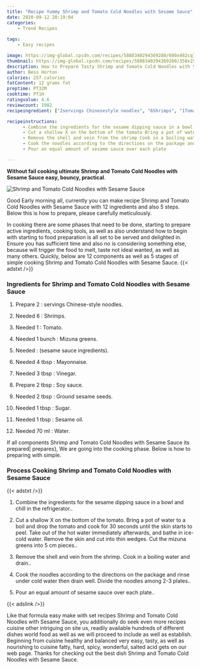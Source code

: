 ```yaml
---
title: "Recipe Yummy Shrimp and Tomato Cold Noodles with Sesame Sauce"
date: 2020-09-12 20:19:04
categories:
    - Trend Recipes
    
tags:
    - Easy recipes

image: https://img-global.cpcdn.com/recipes/5888340294369280/680x482cq70/shrimp-and-tomato-cold-noodles-with-sesame-sauce-recipe-main-photo.jpg
thumbnail: https://img-global.cpcdn.com/recipes/5888340294369280/350x250cq70/shrimp-and-tomato-cold-noodles-with-sesame-sauce-recipe-main-photo.jpg
description: How to Prepare Tasty Shrimp and Tomato Cold Noodles with Sesame Sauce with 12 ingredients and 5 stages of easy cooking.
author: Bess Horton
calories: 257 calories
fatContent: 12 grams fat
preptime: PT32M
cooktime: PT1H
ratingvalue: 4.6
reviewcount: 1982
recipeingredient: ["2servings Chinesestyle noodles", "6Shrimps", "1Tomato", "1 bunchMizuna greens", "sesame sauce ingredients", "4 tbspMayonnaise", "3 tbspVinegar", "2 tbspSoy sauce", "2 tbspGround sesame seeds", "1 tbspSugar", "1 tbspSesame oil", "70 mlWater"]

recipeinstructions: 
      - Combine the ingredients for the sesame dipping sauce in a bowl and chill in the refrigerator 
      - Cut a shallow X on the bottom of the tomato Bring a pot of water to a boil and drop the tomato and cook for 30 seconds until the skin starts to peel Take out of the hot water immediately afterwards and bathe in icecold water Remove the skin and cut into thin wedges Cut the mizuna greens into 5 cm pieces 
      - Remove the shell and vein from the shrimp Cook in a boiling water and drain 
      - Cook the noodles according to the directions on the package and rinse under cold water then drain well Divide the noodles among 23 plates 
      - Pour an equal amount of sesame sauce over each plate

---
```




**Without fail cooking ultimate Shrimp and Tomato Cold Noodles with Sesame Sauce easy, bouncy, practical**. 


![Shrimp and Tomato Cold Noodles with Sesame Sauce](https://img-global.cpcdn.com/recipes/5888340294369280/680x482cq70/shrimp-and-tomato-cold-noodles-with-sesame-sauce-recipe-main-photo.jpg "Shrimp and Tomato Cold Noodles with Sesame Sauce")




Good Early morning all, currently you can make recipe Shrimp and Tomato Cold Noodles with Sesame Sauce with 12 ingredients and also 5 steps. Below this is how to prepare, please carefully meticulously.

In cooking there are some phases that need to be done, starting to prepare active ingredients, cooking tools, as well as also understand how to begin with starting to food preparation is all set to be served and delighted in. Ensure you has sufficient time and also no is considering something else, because will trigger the food to melt, taste not ideal wanted, as well as many others. Quickly, below are 12 components as well as 5 stages of simple cooking Shrimp and Tomato Cold Noodles with Sesame Sauce.
{{< adstxt />}}

### Ingredients for Shrimp and Tomato Cold Noodles with Sesame Sauce


1. Prepare 2 : servings Chinese-style noodles.

1. Needed 6 : Shrimps.

1. Needed 1 : Tomato.

1. Needed 1 bunch : Mizuna greens.

1. Needed  : (sesame sauce ingredients).

1. Needed 4 tbsp : Mayonnaise.

1. Needed 3 tbsp : Vinegar.

1. Prepare 2 tbsp : Soy sauce.

1. Needed 2 tbsp : Ground sesame seeds.

1. Needed 1 tbsp : Sugar.

1. Needed 1 tbsp : Sesame oil.

1. Needed 70 ml : Water.



If all components Shrimp and Tomato Cold Noodles with Sesame Sauce its prepared| prepares}, We are going into the cooking phase. Below is how to preparing with simple.

### Process Cooking Shrimp and Tomato Cold Noodles with Sesame Sauce

{{< adstxt />}}


1. Combine the ingredients for the sesame dipping sauce in a bowl and chill in the refrigerator..



1. Cut a shallow X on the bottom of the tomato. Bring a pot of water to a boil and drop the tomato and cook for 30 seconds until the skin starts to peel. Take out of the hot water immediately afterwards, and bathe in ice-cold water. Remove the skin and cut into thin wedges. Cut the mizuna greens into 5 cm pieces..



1. Remove the shell and vein from the shrimp. Cook in a boiling water and drain..



1. Cook the noodles according to the directions on the package and rinse under cold water then drain well. Divide the noodles among 2-3 plates..



1. Pour an equal amount of sesame sauce over each plate..





{{< adslink />}}

Like that formula easy make with set recipes Shrimp and Tomato Cold Noodles with Sesame Sauce, you additionally do seek even more recipes cuisine other intriguing on site us, readily available hundreds of different dishes world food as well as we will proceed to include as well as establish. Beginning from cuisine healthy and balanced very easy, tasty, as well as nourishing to cuisine fatty, hard, spicy, wonderful, salted acid gets on our web page. Thanks for checking out the best dish Shrimp and Tomato Cold Noodles with Sesame Sauce.
